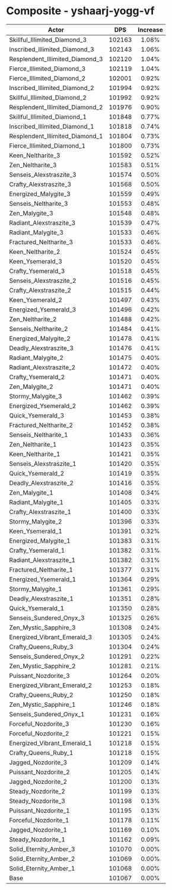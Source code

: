 # Composite - yshaarj-yogg-vf
| Actor | DPS | Increase |
|---|:---:|:---:|
|Skillful_Illimited_Diamond_3|102163|1.08%|
|Inscribed_Illimited_Diamond_3|102143|1.06%|
|Resplendent_Illimited_Diamond_3|102120|1.04%|
|Fierce_Illimited_Diamond_3|102119|1.04%|
|Fierce_Illimited_Diamond_2|102001|0.92%|
|Inscribed_Illimited_Diamond_2|101994|0.92%|
|Skillful_Illimited_Diamond_2|101992|0.92%|
|Resplendent_Illimited_Diamond_2|101976|0.90%|
|Skillful_Illimited_Diamond_1|101848|0.77%|
|Inscribed_Illimited_Diamond_1|101818|0.74%|
|Resplendent_Illimited_Diamond_1|101804|0.73%|
|Fierce_Illimited_Diamond_1|101800|0.73%|
|Keen_Neltharite_3|101592|0.52%|
|Zen_Neltharite_3|101583|0.51%|
|Senseis_Alexstraszite_3|101574|0.50%|
|Crafty_Alexstraszite_3|101568|0.50%|
|Energized_Malygite_3|101559|0.49%|
|Senseis_Neltharite_3|101553|0.48%|
|Zen_Malygite_3|101548|0.48%|
|Radiant_Alexstraszite_3|101539|0.47%|
|Radiant_Malygite_3|101533|0.46%|
|Fractured_Neltharite_3|101533|0.46%|
|Keen_Neltharite_2|101524|0.45%|
|Keen_Ysemerald_3|101520|0.45%|
|Crafty_Ysemerald_3|101518|0.45%|
|Senseis_Alexstraszite_2|101516|0.45%|
|Crafty_Alexstraszite_2|101515|0.44%|
|Keen_Ysemerald_2|101497|0.43%|
|Energized_Ysemerald_3|101496|0.42%|
|Zen_Neltharite_2|101488|0.42%|
|Senseis_Neltharite_2|101484|0.41%|
|Energized_Malygite_2|101478|0.41%|
|Deadly_Alexstraszite_3|101476|0.41%|
|Radiant_Malygite_2|101475|0.40%|
|Radiant_Alexstraszite_2|101472|0.40%|
|Crafty_Ysemerald_2|101471|0.40%|
|Zen_Malygite_2|101471|0.40%|
|Stormy_Malygite_3|101462|0.39%|
|Energized_Ysemerald_2|101462|0.39%|
|Quick_Ysemerald_3|101453|0.38%|
|Fractured_Neltharite_2|101452|0.38%|
|Senseis_Neltharite_1|101433|0.36%|
|Zen_Neltharite_1|101423|0.35%|
|Keen_Neltharite_1|101421|0.35%|
|Senseis_Alexstraszite_1|101420|0.35%|
|Quick_Ysemerald_2|101419|0.35%|
|Deadly_Alexstraszite_2|101416|0.35%|
|Zen_Malygite_1|101408|0.34%|
|Radiant_Malygite_1|101405|0.33%|
|Crafty_Alexstraszite_1|101400|0.33%|
|Stormy_Malygite_2|101396|0.33%|
|Keen_Ysemerald_1|101391|0.32%|
|Energized_Malygite_1|101383|0.31%|
|Crafty_Ysemerald_1|101382|0.31%|
|Radiant_Alexstraszite_1|101382|0.31%|
|Fractured_Neltharite_1|101377|0.31%|
|Energized_Ysemerald_1|101364|0.29%|
|Stormy_Malygite_1|101361|0.29%|
|Deadly_Alexstraszite_1|101351|0.28%|
|Quick_Ysemerald_1|101350|0.28%|
|Senseis_Sundered_Onyx_3|101325|0.26%|
|Zen_Mystic_Sapphire_3|101308|0.24%|
|Energized_Vibrant_Emerald_3|101305|0.24%|
|Crafty_Queens_Ruby_3|101304|0.24%|
|Senseis_Sundered_Onyx_2|101291|0.22%|
|Zen_Mystic_Sapphire_2|101281|0.21%|
|Puissant_Nozdorite_3|101264|0.20%|
|Energized_Vibrant_Emerald_2|101253|0.18%|
|Crafty_Queens_Ruby_2|101250|0.18%|
|Zen_Mystic_Sapphire_1|101246|0.18%|
|Senseis_Sundered_Onyx_1|101231|0.16%|
|Forceful_Nozdorite_3|101230|0.16%|
|Forceful_Nozdorite_2|101221|0.15%|
|Energized_Vibrant_Emerald_1|101218|0.15%|
|Crafty_Queens_Ruby_1|101218|0.15%|
|Jagged_Nozdorite_3|101209|0.14%|
|Puissant_Nozdorite_2|101205|0.14%|
|Jagged_Nozdorite_2|101200|0.13%|
|Steady_Nozdorite_2|101199|0.13%|
|Steady_Nozdorite_3|101198|0.13%|
|Puissant_Nozdorite_1|101195|0.13%|
|Forceful_Nozdorite_1|101178|0.11%|
|Jagged_Nozdorite_1|101169|0.10%|
|Steady_Nozdorite_1|101162|0.09%|
|Solid_Eternity_Amber_3|101070|0.00%|
|Solid_Eternity_Amber_2|101069|0.00%|
|Solid_Eternity_Amber_1|101068|0.00%|
|Base|101067|0.00%|
